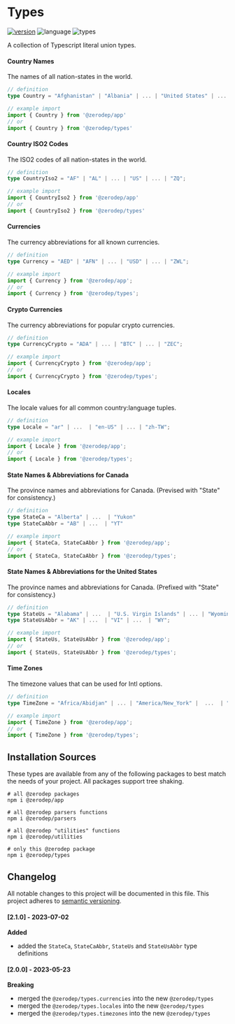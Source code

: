 # Types

[![version](https://img.shields.io/npm/v/@zerodep/types?style=flat-square&color=blue)](https://www.npmjs.com/package/@zerodep/types)
![language](https://img.shields.io/badge/typescript-100%25-blue?style=flat-square)
![types](https://img.shields.io/badge/types-included-blue?style=flat-square)

A collection of Typescript literal union types.

#### Country Names

The names of all nation-states in the world.

```typescript
// definition
type Country = "Afghanistan" | "Albania" | ... | "United States" | ... | "Zimbabwe";

// example import
import { Country } from '@zerodep/app'
// or
import { Country } from '@zerodep/types'
```

#### Country ISO2 Codes

The ISO2 codes of all nation-states in the world.

```typescript
// definition
type CountryIso2 = "AF" | "AL" | ... | "US" | ... | "ZQ";

// example import
import { CountryIso2 } from '@zerodep/app'
// or
import { CountryIso2 } from '@zerodep/types'
```

#### Currencies

The currency abbreviations for all known currencies.

```typescript
// definition
type Currency = "AED" | "AFN" | ... | "USD" | ... | "ZWL";

// example import
import { Currency } from '@zerodep/app';
// or
import { Currency } from '@zerodep/types';
```

#### Crypto Currencies

The currency abbreviations for popular crypto currencies.

```typescript
// definition
type CurrencyCrypto = "ADA" | ... | "BTC" | ... | "ZEC";

// example import
import { CurrencyCrypto } from '@zerodep/app';
// or
import { CurrencyCrypto } from '@zerodep/types';
```

#### Locales

The locale values for all common country:language tuples.

```typescript
// definition
type Locale = "ar" | ...  | "en-US" | ... | "zh-TW";

// example import
import { Locale } from '@zerodep/app';
// or
import { Locale } from '@zerodep/types';
```

#### State Names & Abbreviations for Canada

The province names and abbreviations for Canada. (Prevised with "State" for consistency.)

```typescript
// definition
type StateCa = "Alberta" | ...  | "Yukon"
type StateCaAbbr = "AB" | ...  | "YT"

// example import
import { StateCa, StateCaAbbr } from '@zerodep/app';
// or
import { StateCa, StateCaAbbr } from '@zerodep/types';
```

#### State Names & Abbreviations for the United States

The province names and abbreviations for Canada. (Prefixed with "State" for consistency.)

```typescript
// definition
type StateUs = "Alabama" | ...  | "U.S. Virgin Islands" | ... | "Wyoming";
type StateUsAbbr = "AK" | ...  | "VI" | ...  | "WY";

// example import
import { StateUs, StateUsAbbr } from '@zerodep/app';
// or
import { StateUs, StateUsAbbr } from '@zerodep/types';
```

#### Time Zones

The timezone values that can be used for Intl options.

```typescript
// definition
type TimeZone = "Africa/Abidjan" | ... | "America/New_York" |  ...  | "Pacific/Wallis";

// example import
import { TimeZone } from '@zerodep/app';
// or
import { TimeZone } from '@zerodep/types';
```

## Installation Sources

These types are available from any of the following packages to best match the needs of your project. All packages support tree shaking.

```shell
# all @zerodep packages
npm i @zerodep/app

# all @zerodep parsers functions
npm i @zerodep/parsers

# all @zerodep "utilities" functions
npm i @zerodep/utilities

# only this @zerodep package
npm i @zerodep/types
```

## Changelog

All notable changes to this project will be documented in this file. This project adheres to [semantic versioning](https://semver.org/spec/v2.0.0.html).

#### [2.1.0] - 2023-07-02

**Added**

- added the `StateCa`, `StateCaAbbr`, `StateUs` and `StateUsAbbr` type definitions

#### [2.0.0] - 2023-05-23

**Breaking**

- merged the `@zerodep/types.currencies` into the new `@zerodep/types`
- merged the `@zerodep/types.locales` into the new `@zerodep/types`
- merged the `@zerodep/types.timezones` into the new `@zerodep/types`

